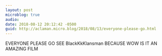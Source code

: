 ```yaml
---
layout: post
microblog: true
audio: 
date: 2018-08-12 20:12:42 -0500
guid: http://aclaman.micro.blog/2018/08/13/everyone-please-go.html
---
```

EVERYONE PLEASE GO SEE BlackKkKlansman BECAUSE WOW IS IT AN AMAZING FILM
